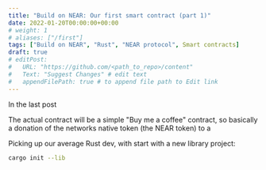```yaml
---
title: "Build on NEAR: Our first smart contract (part 1)"
date: 2022-01-20T00:00:00+00:00
# weight: 1
# aliases: ["/first"]
tags: ["Build on NEAR", "Rust", "NEAR protocol", Smart contracts]
draft: true
# editPost:
#   URL: "https://github.com/<path_to_repo>/content"
#   Text: "Suggest Changes" # edit text
#   appendFilePath: true # to append file path to Edit link
---
```


<!--
  TODO:
  - [] init
  - [] set up empty struct and compilation to wasm
  - [] unit tests for TDD
  - [] deploy to mainnet (at tifrel.testnet)
  - [] remove from mainnet and redeploy to coffee.tifrel.testnet
-->

In the last post

<!-- TODO: relative link? to last post -->
<!-- FIXME: did we actually do this? did we do more or less? -->

The actual contract will be a simple "Buy me a coffee" contract, so basically a
donation of the networks native token (the NEAR token) to a

Picking up our average Rust dev, with start with a new library project:

```sh
cargo init --lib
```
